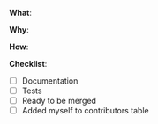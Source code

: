 <!--
English/日本語

Thanks for your interest in the project. Bugs filed and PRs submitted are appreciated!

Please make sure that you are familiar with and follow the Code of Conduct for this project (found in the CODE_OF_CONDUCT.md file).

Also, please make sure you're familiar with and follow the instructions in the contributing guidelines (found in the CONTRIBUTING.md file).

If you're new to contributing to open source projects, you might find this free video course helpful: http://kcd.im/pull-request

Please fill out the information below to expedite the review and (hopefully) merge of your pull request!


全て日本語で入力して構いません。むしろ、あなたが日本語に精通していればそちらの方が素早い対応ができます。(ええ、私は日本人です)

プロジェクトに興味を持ってくれてありがとうございます。提出されたバグとPRに感謝します！
このプロジェクトの行動規範(CODE_OF_CONDUCT)を確認し、それに従ってください。（CODE_OF_CONDUCT.mdファイルにあります）

また、あなたがコントリビューションガイドラインを読んでそれに従ってください。（CONTRIBUTING.mdファイルにあります）

もし、これがはじめてのオープンソースへの貢献なら、素晴らしい無料の短いビデオチュートリアルが助けになるはずです。 http://kcd.im/pull-request

レビューを迅速にするために、以下の情報を記入してください。あなたのプルリクエストのマージを期待しています！
-->

<!-- What changes are being made? (What feature/bug is being fixed here?) / 何が変更されてしますか？ (機能/バグはここで修正されていますか？) -->
**What**:


<!-- Why are these changes necessary? / なぜその変更をする必要がありましたか？-->
**Why**:


<!-- How were these changes implemented? / これらの変更をどのように実装しましたか？-->
**How**:


<!-- Have you done all of these things? / これらすべてのことを終えましたか？-->
**Checklist**:

<!-- add "N/A" to the end of each line that's irrelevant to your changes / もしあなたの変更に関係がなければそれぞれの行の末尾に"N/A"と追加してください。-->
<!-- to check an item, place an "x" in the box like so: "- [x] Documentation" / アイテムをチェックするためには、このように"x"と入力します。 "- [x] Documentation" -->
- [ ] Documentation
- [ ] Tests
- [ ] Ready to be merged <!-- In your opinion, is this ready to be merged as soon as it's reviewed? -->
- [ ] Added myself to contributors table <!-- this is optional, see the contributing guidelines for instructions -->

<!--
- [ ] ドキュメント
- [ ] テスト
- [ ] マージされる準備 (あなたの意見では、レビューされたらすぐにマージする準備が整っていますか？)
- [ ] コントリビューションテーブルへ自分を追加 (これはオプションです。コントリビューションガイドを確定してください)
(これは翻訳です。こちらではなく、英語の方にチェックを入れてください)
-->


<!-- feel free to add additional comments. コメントを自由に追加してください-->
